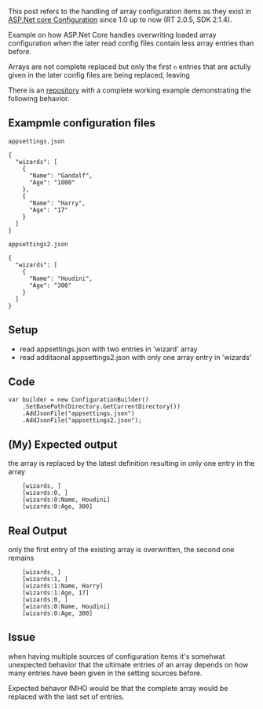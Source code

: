 <!--
.. title: Problematic handling of array configuration items in ASP.Net core
.. slug: problematic-handling-of-array-configuration-items-in-aspnet-core
.. date: 2018-02-11 17:07:28 UTC+01:00
.. tags: aspnetcore, configuration, dotnetcore
.. category: dev
.. link: 
.. description: 
.. type: text
-->

This post refers to the handling of array configuration items as they 
exist in [ASP.Net core Configuration](https://docs.microsoft.com/en-us/aspnet/core/fundamentals/configuration/) 
since 1.0 up to now (RT 2.0.5, SDK 2.1.4).

Example on how ASP.Net Core handles overwriting loaded array configuration
when the later read config files contain less array entries than before.

Arrays are not complete replaced but only the first `n` entries that are
actully given in the later config files are being replaced, leaving

There is an [repository](https://github.com/ckolumbus/Example_Issue_AspnetConfigurationArrayOverwrite) 
with a complete working example demonstrating the following behavior.


## Exampmle configuration files 

`appsettings.json`

```
{
  "wizards": [
    {
      "Name": "Gandalf",
      "Age": "1000"
    },
    {
      "Name": "Harry",
      "Age": "17"
    }
  ]
}
```

`appsettings2.json`

```
{
  "wizards": [
    {
      "Name": "Houdini",
      "Age": "300"
    }
  ]
}
```

## Setup

 * read appsettings.json with two entries in 'wizard'  array
 * read additaonal appsettings2.json with only one array entry in 'wizards'

## Code

```
var builder = new ConfigurationBuilder()
    .SetBasePath(Directory.GetCurrentDirectory())
    .AddJsonFile("appsettings.json")
    .AddJsonFile("appsettings2.json");
```

## (My) Expected output

the array is replaced by the latest definition resulting in only one entry in the array
```
    [wizards, ]
    [wizards:0, ]
    [wizards:0:Name, Houdini]
    [wizards:0:Age, 300]
```
## Real Output
only the first entry of the existing array is overwritten, the second one remains
```
    [wizards, ]
    [wizards:1, ]
    [wizards:1:Name, Harry]
    [wizards:1:Age, 17]
    [wizards:0, ]
    [wizards:0:Name, Houdini]
    [wizards:0:Age, 300]
```

## Issue

when having multiple sources of configuration items it's somehwat
unexpected behavior that the ultimate entries of an array depends
on how many entries have been given in the setting sources before.

Expected behavor IMHO would be that the complete array would be
replaced with the last set of entries. 
